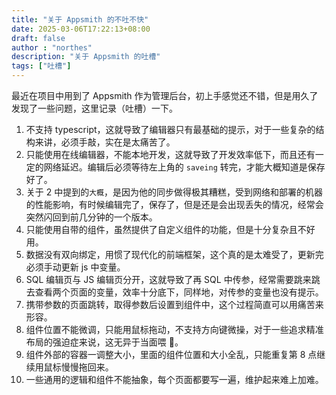 ```yaml
---
title: "关于 Appsmith 的不吐不快"
date: 2025-03-06T17:22:13+08:00
draft: false
author : "northes"
description: "关于 Appsmith 的吐槽"
tags: ["吐槽"]
---
```


最近在项目中用到了 Appsmith 作为管理后台，初上手感觉还不错，但是用久了发现了一些问题，这里记录（吐槽）一下。

1. 不支持 typescript，这就导致了编辑器只有最基础的提示，对于一些复杂的结构来讲，必须手敲，实在是太痛苦了。
2. 只能使用在线编辑器，不能本地开发，这就导致了开发效率低下，而且还有一定的网络延迟。编辑后必须等待左上角的 `saveing` 转完，才能大概知道是保存好了。
3. 关于 2 中提到的`大概`，是因为他的同步做得极其糟糕，受到网络和部署的机器的性能影响，有时候编辑完了，保存了，但是还是会出现丢失的情况，经常会突然闪回到前几分钟的一个版本。
4. 只能使用自带的组件，虽然提供了自定义组件的功能，但是十分复杂且不好用。
5. 数据没有双向绑定，用惯了现代化的前端框架，这个真的是太难受了，更新完必须手动更新 js 中变量。
6. SQL 编辑页与 JS 编辑页分开，这就导致了再 SQL 中传参，经常需要跳来跳去查看两个页面的变量，效率十分底下，同样地，对传参的变量也没有提示。
7. 携带参数的页面跳转，取得参数后设置到组件中，这个过程简直可以用痛苦来形容。
8. 组件位置不能微调，只能用鼠标拖动，不支持方向键微操，对于一些追求精准布局的强迫症来说，这无异于当面喂 💩。
9. 组件外部的容器一调整大小，里面的组件位置和大小全乱，只能重复第 8 点继续用鼠标慢慢拖回来。
10. 一些通用的逻辑和组件不能抽象，每个页面都要写一遍，维护起来难上加难。
